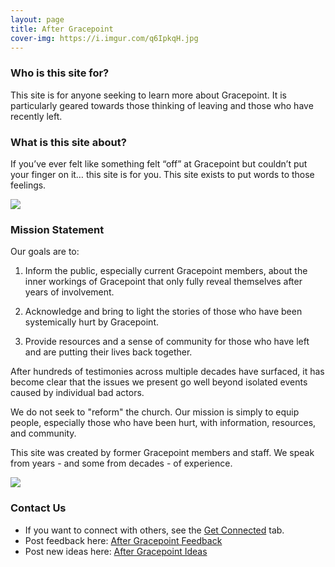 ```yaml
---
layout: page
title: After Gracepoint
cover-img: https://i.imgur.com/q6IpkqH.jpg
---
```


### Who is this site for?

This site is for anyone seeking to learn more about Gracepoint.
It is particularly geared towards those thinking of leaving and those who have recently left.

### What is this site about?

If you’ve ever felt like something felt “off” at Gracepoint but couldn’t put your finger on it… this site is for you. This site exists to put words to those feelings. 

![](https://i.imgur.com/hvMVWqh.jpg)

### Mission Statement

Our goals are to:

1. Inform the public, especially current Gracepoint members, about the inner workings of Gracepoint that only fully reveal themselves after years of involvement.

2. Acknowledge and bring to light the stories of those who have been systemically hurt by Gracepoint.

3. Provide resources and a sense of community for those who have left and are putting their lives back together.

After hundreds of testimonies across multiple decades have surfaced, it has become clear that the issues we present go well beyond isolated events caused by individual bad actors.

We do not seek to "reform" the church. Our mission is simply to equip people, especially those who have been hurt, with information, resources, and community.

This site was created by former Gracepoint members and staff. We speak from years - and some from decades - of experience.

![](https://i.imgur.com/sYEhj4M.jpg)

### Contact Us

- If you want to connect with others, see the [Get Connected](get-connected.md) tab.
- Post feedback here: [After Gracepoint Feedback](https://app.loopedin.io/after-gracepoint#/feedback)
- Post new ideas here: [After Gracepoint Ideas](https://app.loopedin.io/after-gracepoint#/ideas)

